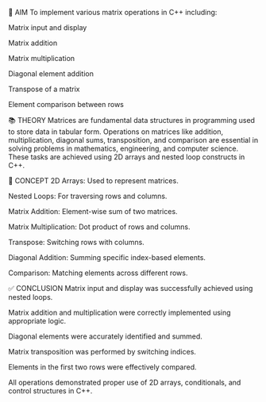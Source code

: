 🎯 AIM
To implement various matrix operations in C++ including:

Matrix input and display

Matrix addition

Matrix multiplication

Diagonal element addition

Transpose of a matrix

Element comparison between rows

📚 THEORY
Matrices are fundamental data structures in programming used to store data in tabular form. Operations on matrices like addition, multiplication, diagonal sums, transposition, and comparison are essential in solving problems in mathematics, engineering, and computer science. These tasks are achieved using 2D arrays and nested loop constructs in C++.

🧠 CONCEPT
2D Arrays: Used to represent matrices.

Nested Loops: For traversing rows and columns.

Matrix Addition: Element-wise sum of two matrices.

Matrix Multiplication: Dot product of rows and columns.

Transpose: Switching rows with columns.

Diagonal Addition: Summing specific index-based elements.

Comparison: Matching elements across different rows.

✅ CONCLUSION
Matrix input and display was successfully achieved using nested loops.

Matrix addition and multiplication were correctly implemented using appropriate logic.

Diagonal elements were accurately identified and summed.

Matrix transposition was performed by switching indices.

Elements in the first two rows were effectively compared.

All operations demonstrated proper use of 2D arrays, conditionals, and control structures in C++.

